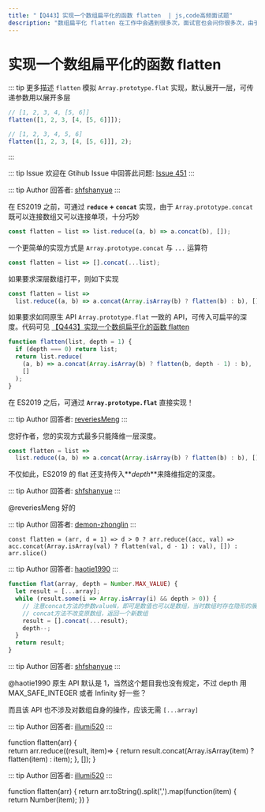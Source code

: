 ```yaml
---
title: "【Q443】实现一个数组扁平化的函数 flatten  | js,code高频面试题"
description: "数组扁平化 flatten 在工作中会遇到很多次，面试官也会问你很多次，由于过于常用，ES2019 已把它标准化 undefined 字节跳动面试题、阿里腾讯面试题、美团小米面试题。"
---
```


# 实现一个数组扁平化的函数 flatten

::: tip 更多描述
`flatten` 模拟 `Array.prototype.flat` 实现，默认展开一层，可传递参数用以展开多层

```js
// [1, 2, 3, 4, [5, 6]]
flatten([1, 2, 3, [4, [5, 6]]]);

// [1, 2, 3, 4, 5, 6]
flatten([1, 2, 3, [4, [5, 6]]], 2);
```

:::

::: tip Issue
欢迎在 Gtihub Issue 中回答此问题: [Issue 451](https://github.com/shfshanyue/Daily-Question/issues/451)
:::

::: tip Author
回答者: [shfshanyue](https://github.com/shfshanyue)
:::

在 ES2019 之前，可通过 **`reduce` + `concat`** 实现，由于 `Array.prototype.concat` 既可以连接数组又可以连接单项，十分巧妙

```js
const flatten = list => list.reduce((a, b) => a.concat(b), []);
```

一个更简单的实现方式是 `Array.prototype.concat` 与 `...` 运算符

```js
const flatten = list => [].concat(...list);
```

如果要求深层数组打平，则如下实现

```js
const flatten = list =>
  list.reduce((a, b) => a.concat(Array.isArray(b) ? flatten(b) : b), []);
```

如果要求如同原生 API `Array.prototype.flat` 一致的 API，可传入可扁平的深度。代码可见 [【Q443】实现一个数组扁平化的函数 flatten](https://codepen.io/shanyue/pen/xxdjQXG?editors=0012)

```js
function flatten(list, depth = 1) {
  if (depth === 0) return list;
  return list.reduce(
    (a, b) => a.concat(Array.isArray(b) ? flatten(b, depth - 1) : b),
    []
  );
}
```

在 ES2019 之后，可通过 **`Array.prototype.flat`** 直接实现！

::: tip Author
回答者: [reveriesMeng](https://github.com/reveriesMeng)
:::

您好作者，您的实现方式最多只能降维一层深度。

```javascript
const flatten = list =>
  list.reduce((a, b) => a.concat(Array.isArray(b) ? flatten(b) : b), []);
```

不仅如此，ES2019 的 flat 还支持传入**_depth_**来降维指定的深度。

::: tip Author
回答者: [shfshanyue](https://github.com/shfshanyue)
:::

@reveriesMeng 好的

::: tip Author
回答者: [demon-zhonglin](https://github.com/demon-zhonglin)
:::

```
const flatten = (arr, d = 1) => d > 0 ? arr.reduce((acc, val) => acc.concat(Array.isArray(val) ? flatten(val, d - 1) : val), []) : arr.slice()
```

::: tip Author
回答者: [haotie1990](https://github.com/haotie1990)
:::

```js
function flat(array, depth = Number.MAX_VALUE) {
  let result = [...array];
  while (result.some(i => Array.isArray(i) && depth > 0)) {
    // 注意concat方法的参数valueN，即可是数值也可以是数组，当时数组时存在隐形的展开操作
    // concat方法不改变原数组，返回一个新数组
    result = [].concat(...result);
    depth--;
  }
  return result;
}
```

::: tip Author
回答者: [shfshanyue](https://github.com/shfshanyue)
:::

@haotie1990 原生 API 默认是 1，当然这个题目我也没有规定，不过 depth 用 MAX_SAFE_INTEGER 或者 Infinity 好一些？

而且该 API 也不涉及对数组自身的操作，应该无需 `[...array]`

::: tip Author
回答者: [illumi520](https://github.com/illumi520)
:::

function flatten(arr) {  
 return arr.reduce((result, item)=> {
return result.concat(Array.isArray(item) ? flatten(item) : item);
}, []);
}

::: tip Author
回答者: [illumi520](https://github.com/illumi520)
:::

function flatten(arr) {
return arr.toString().split(',').map(function(item) {
return Number(item);
})
}
